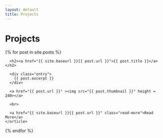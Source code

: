```yaml
---
layout: default
title: Projects
---
```


# Projects

<div class="posts">
  {% for post in site.posts %}
    <article class="post">

      <h2><a href="{{ site.baseurl }}{{ post.url }}">{{ post.title }}</a></h2>

      <div class="entry">
        {{ post.excerpt }}
      </div>
      
      <a href="{{ post.url }}" ><img src="{{ post.thumbnail }}" height = 240></a>
      
      <br>

      <a href="{{ site.baseurl }}{{ post.url }}" class="read-more">Read More</a>
    </article>
  {% endfor %}
</div>